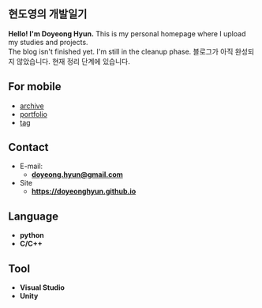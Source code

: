 ## 현도영의 개발일기

**Hello! I'm Doyeong Hyun.** This is my personal homepage where I upload my studies and projects.<br> The blog isn't finished yet. I'm still in the cleanup phase. 블로그가 아직 완성되지 않았습니다. 현재 정리 단계에 있습니다.

<!-- .slide vertical=true -->
## For mobile
- [archive](https://doyeonghyun.github.io/archive/)
- [portfolio](https://doyeonghyun.github.io/portfolio/)
- [tag](https://doyeonghyun.github.io/tags/)

<!-- .slide -->
## Contact
- E-mail:
  - **[doyeong.hyun@gmail.com](mailto:doyeong.hyun@gmail.com)**
- Site
  - **<https://doyeonghyun.github.io>**
<!-- .slide -->

## Language

- **python**
- **C/C++**

<!-- .slide vertical=true -->
## Tool

- **Visual Studio**
- **Unity**
